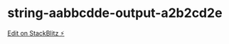 # string-aabbcdde-output-a2b2cd2e

[Edit on StackBlitz ⚡️](https://stackblitz.com/edit/string-aabbcdde-output-a2b2cd2e)